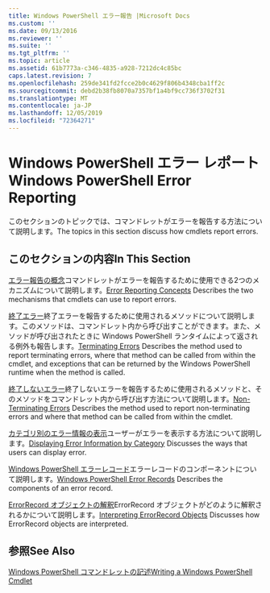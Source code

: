 ```yaml
---
title: Windows PowerShell エラー報告 |Microsoft Docs
ms.custom: ''
ms.date: 09/13/2016
ms.reviewer: ''
ms.suite: ''
ms.tgt_pltfrm: ''
ms.topic: article
ms.assetid: 61b7773a-c346-4835-a928-7212dc4c85bc
caps.latest.revision: 7
ms.openlocfilehash: 259de341fd2fcce2b0c4629f806b4348cba1ff2c
ms.sourcegitcommit: debd2b38fb8070a7357bf1a4bf9cc736f3702f31
ms.translationtype: MT
ms.contentlocale: ja-JP
ms.lasthandoff: 12/05/2019
ms.locfileid: "72364271"
---
```

# <a name="windows-powershell-error-reporting"></a><span data-ttu-id="a7479-102">Windows PowerShell エラー レポート</span><span class="sxs-lookup"><span data-stu-id="a7479-102">Windows PowerShell Error Reporting</span></span>

<span data-ttu-id="a7479-103">このセクションのトピックでは、コマンドレットがエラーを報告する方法について説明します。</span><span class="sxs-lookup"><span data-stu-id="a7479-103">The topics in this section discuss how cmdlets report errors.</span></span>

## <a name="in-this-section"></a><span data-ttu-id="a7479-104">このセクションの内容</span><span class="sxs-lookup"><span data-stu-id="a7479-104">In This Section</span></span>

<span data-ttu-id="a7479-105">[エラー報告の概念](./error-reporting-concepts.md)コマンドレットがエラーを報告するために使用できる2つのメカニズムについて説明します。</span><span class="sxs-lookup"><span data-stu-id="a7479-105">[Error Reporting Concepts](./error-reporting-concepts.md) Describes the two mechanisms that cmdlets can use to report errors.</span></span>

<span data-ttu-id="a7479-106">[終了エラー](./terminating-errors.md)終了エラーを報告するために使用されるメソッドについて説明します。このメソッドは、コマンドレット内から呼び出すことができます。また、メソッドが呼び出されたときに Windows PowerShell ランタイムによって返される例外も報告します。</span><span class="sxs-lookup"><span data-stu-id="a7479-106">[Terminating Errors](./terminating-errors.md) Describes the method used to report terminating errors, where that method can be called from within the cmdlet, and exceptions that can be returned by the Windows PowerShell runtime when the method is called.</span></span>

<span data-ttu-id="a7479-107">[終了しないエラー](./non-terminating-errors.md)終了しないエラーを報告するために使用されるメソッドと、そのメソッドをコマンドレット内から呼び出す方法について説明します。</span><span class="sxs-lookup"><span data-stu-id="a7479-107">[Non-Terminating Errors](./non-terminating-errors.md) Describes the method used to report non-terminating errors and where that method can be called from within the cmdlet.</span></span>

<span data-ttu-id="a7479-108">[カテゴリ別のエラー情報の表示](./displaying-error-information.md)ユーザーがエラーを表示する方法について説明します。</span><span class="sxs-lookup"><span data-stu-id="a7479-108">[Displaying Error Information by Category](./displaying-error-information.md) Discusses the ways that users can display error.</span></span>

<span data-ttu-id="a7479-109">[Windows PowerShell エラーレコード](./windows-powershell-error-records.md)エラーレコードのコンポーネントについて説明します。</span><span class="sxs-lookup"><span data-stu-id="a7479-109">[Windows PowerShell Error Records](./windows-powershell-error-records.md) Describes the components of an error record.</span></span>

<span data-ttu-id="a7479-110">[ErrorRecord オブジェクトの解釈](./interpreting-errorrecord-objects.md)ErrorRecord オブジェクトがどのように解釈されるかについて説明します。</span><span class="sxs-lookup"><span data-stu-id="a7479-110">[Interpreting ErrorRecord Objects](./interpreting-errorrecord-objects.md) Discusses how ErrorRecord objects are interpreted.</span></span>

## <a name="see-also"></a><span data-ttu-id="a7479-111">参照</span><span class="sxs-lookup"><span data-stu-id="a7479-111">See Also</span></span>

[<span data-ttu-id="a7479-112">Windows PowerShell コマンドレットの記述</span><span class="sxs-lookup"><span data-stu-id="a7479-112">Writing a Windows PowerShell Cmdlet</span></span>](./writing-a-windows-powershell-cmdlet.md)
